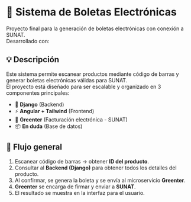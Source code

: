 # 💼 Sistema de Boletas Electrónicas

Proyecto final para la generación de boletas electrónicas con conexión a SUNAT.  
Desarrollado con:

## 💡 Descripción

Este sistema permite escanear productos mediante código de barras y generar boletas electrónicas válidas para SUNAT.  
El proyecto está diseñado para ser escalable y organizado en 3 componentes principales:

- 🐍 **Django** (Backend)
- ⚡ **Angular + Tailwind** (Frontend)
- 🧾 **Greenter** (Facturación electrónica - SUNAT)
- 📦 **En duda** (Base de datos)

## 🔗 Flujo general

1. Escanear código de barras → obtener **ID del producto**.
2. Consultar al **Backend (Django)** para obtener todos los detalles del producto.
3. Al confirmar, se genera la boleta y se envía al microservicio **Greenter**.
4. **Greenter** se encarga de firmar y enviar a **SUNAT**.
5. El resultado se muestra en la interfaz para el usuario.
